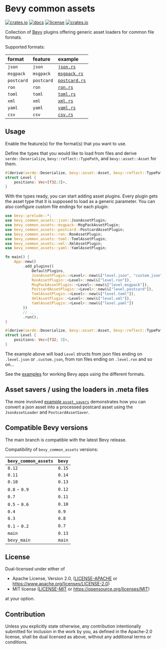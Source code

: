 # Bevy common assets

[![crates.io](https://img.shields.io/crates/v/bevy_common_assets.svg)](https://crates.io/crates/bevy_common_assets)
[![docs](https://docs.rs/bevy_common_assets/badge.svg)](https://docs.rs/bevy_common_assets)
[![license](https://img.shields.io/crates/l/bevy_common_assets)](https://github.com/NiklasEi/bevy_common_assets#license)
[![crates.io](https://img.shields.io/crates/d/bevy_common_assets.svg)](https://crates.io/crates/bevy_common_assets)

Collection of [Bevy][bevy] plugins offering generic asset loaders for common file formats.

Supported formats:

| format     | feature    | example                                 |
|:-----------|:-----------|:----------------------------------------|
| `json`     | `json`     | [`json.rs`](./examples/json.rs)         |
| `msgpack`  | `msgpack`  | [`msgpack.rs`](./examples/msgpack.rs)   |
| `postcard` | `postcard` | [`postcard.rs`](./examples/postcard.rs) |
| `ron`      | `ron`      | [`ron.rs`](./examples/ron.rs)           |
| `toml`     | `toml`     | [`toml.rs`](./examples/toml.rs)         |
| `xml`      | `xml`      | [`xml.rs`](./examples/xml.rs)           |
| `yaml`     | `yaml`     | [`yaml.rs`](./examples/yaml.rs)         |
| `csv`      | `csv`      | [`csv.rs`](./examples/csv.rs)           |

## Usage

Enable the feature(s) for the format(s) that you want to use.

Define the types that you would like to load from files and derive `serde::Deserialize`, `bevy::reflect::TypePath`, and `bevy::asset::Asset` for them.
```rust
#[derive(serde::Deserialize, bevy::asset::Asset, bevy::reflect::TypePath)]
struct Level {
    positions: Vec<[f32;3]>,
}
```

With the types ready, you can start adding asset plugins. Every plugin gets the asset type that it is supposed to load
as a generic parameter. You can also configure custom file endings for each plugin:
```rust no_run
use bevy::prelude::*;
use bevy_common_assets::json::JsonAssetPlugin;
use bevy_common_assets::msgpack::MsgPackAssetPlugin;
use bevy_common_assets::postcard::PostcardAssetPlugin;
use bevy_common_assets::ron::RonAssetPlugin;
use bevy_common_assets::toml::TomlAssetPlugin;
use bevy_common_assets::xml::XmlAssetPlugin;
use bevy_common_assets::yaml::YamlAssetPlugin;

fn main() {
    App::new()
        .add_plugins((
            DefaultPlugins,
            JsonAssetPlugin::<Level>::new(&["level.json", "custom.json"]),
            RonAssetPlugin::<Level>::new(&["level.ron"]),
            MsgPackAssetPlugin::<Level>::new(&["level.msgpack"]),
            PostcardAssetPlugin::<Level>::new(&["level.postcard"]),
            TomlAssetPlugin::<Level>::new(&["level.toml"]),
            XmlAssetPlugin::<Level>::new(&["level.xml"]),
            YamlAssetPlugin::<Level>::new(&["level.yaml"])
        ))
        // ...
        .run();
}

#[derive(serde::Deserialize, bevy::asset::Asset, bevy::reflect::TypePath)]
struct Level {
    positions: Vec<[f32; 3]>,
}
```

The example above will load `Level` structs from json files ending on `.level.json` or `.custom.json`, from
ron files ending on `.level.ron` and so on...

See the [examples](./examples) for working Bevy apps using the different formats.

## Asset savers / using the loaders in .meta files

The more involved [example `asset_savers`](./examples/asset_savers) demonstrates how you can convert a json
asset into a processed postcard asset using the `JsonAssetLoader` and `PostcardAssetSaver`.

## Compatible Bevy versions

The main branch is compatible with the latest Bevy release.

Compatibility of `bevy_common_assets` versions:

| `bevy_common_assets` | `bevy` |
|:---------------------|:-------|
| `0.12`               | `0.15` |
| `0.11`               | `0.14` |
| `0.10`               | `0.13` |
| `0.8` - `0.9`        | `0.12` |
| `0.7`                | `0.11` |
| `0.5` - `0.6`        | `0.10` |
| `0.4`                | `0.9`  |
| `0.3`                | `0.8`  |
| `0.1` - `0.2`        | `0.7`  |
| `main`               | `0.13` |
| `bevy_main`          | `main` |

## License

Dual-licensed under either of

* Apache License, Version 2.0, ([LICENSE-APACHE](/LICENSE-APACHE) or https://www.apache.org/licenses/LICENSE-2.0)
* MIT license ([LICENSE-MIT](/LICENSE-MIT) or https://opensource.org/licenses/MIT)

at your option.

## Contribution

Unless you explicitly state otherwise, any contribution intentionally submitted
for inclusion in the work by you, as defined in the Apache-2.0 license, shall be dual licensed as above, without any
additional terms or conditions.

[bevy]: https://bevyengine.org/
